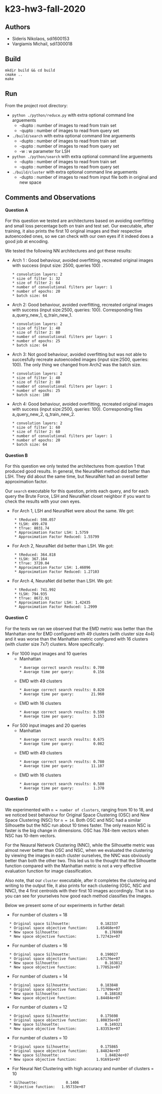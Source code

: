 # k23-hw3-fall-2020

## Authors
 * Sideris Nikolaos, sdi1600153
 * Vargiamis Michail, sdi1300018

## Build 
```
mkdir build && cd build 
cmake .. 
make
```

## Run
From the project root directory:
  * `python ./python/reduce.py` with extra optional command line arguements
    * -dupto <int>: number of images to read from train set
    * -qupto <int>: number of images to read from query set
  * `./build/search` with extra optional command line arguements
    * -dupto <int>: number of images to read from train set
    * -qupto <int>: number of images to read from query set
    * -w <int>: w parameter for LSH
  * `python ./python/search` with extra optional command line arguements
    * -dupto <int>: number of images to read from train set
    * -qupto <int>: number of images to read from query set
  * `./build/cluster` with extra optional command line arguements
    * -dupto <int>: number of images to read from input file both in original and new space

## Comments and Observations

#### Question A
For this question we tested are architectures based on avoiding overfitting and small loss percentage both on train and test set. Our executable, after training, it also prints the first 10 original images and their respective autoencoded ones, so we can check with our own eyes if it indeed does a good job at encoding.

We tested the following NN architectures and got these results:

  * Arch 1 : Good behaviour, avoided overfitting, recreated original images with success (input size: 2500, queries 100) . 
    ```
    * convolution layers: 2
    * size of filter 1: 32
    * size of filter 2: 64
    * number of convolutional filters per layer: 1
    * number of epochs: 20
    * batch size: 64  
    ```
  * Arch 2: Good behaviour, avoided overfitting, recreated original images with success (input size:2500, queries: 100). Corresponding files a_query_new_1, q_train_new_1.
    ```
    * convolution layers: 2
    * size of filter 1: 40
    * size of filter 2: 80
    * number of convolutional filters per layer: 1
    * number of epochs: 25
    * batch size: 64
    ```
  * Arch 3: Not good behaviour, avoided overfitting but was not able to succesfully recreate autoencoded images (input size:2500, queries: 100). The only thing we changed from Arch2 was the batch size.
    ```
    * convolution layers: 2
    * size of filter 1: 40
    * size of filter 2: 80
    * number of convolutional filters per layer: 1
    * number of epochs: 25
    * batch size: 100
    ```
  * Arch 4: Good behaviour, avoided overfitting, recreated original images with success (input size:2500, queries: 100). Corresponding files a_query_new_2, q_train_new_2.
    ```
    * convolution layers: 2
    * size of filter 1: 60
    * size of filter 2: 60
    * number of convolutional filters per layer: 1
    * number of epochs: 20
    * batch size: 64
    ```
  

#### Question B
For this question we only tested the architectures from question 1 that produced good results.  In general, the NeuralNet method did better than LSH. They did about the same time, but NeuralNet had an overall better approximation factor.

Our `search` executable for this question, prints each query, and for each query the Brute Force, LSH and NeuralNet closet neighbor if you want to check the results with your own eyes.

  * For Arch 1, LSH and NeuralNet were about the same. We got:
    ```
     * tReduced: 598.057
     * tLSH: 499.478
     * tTrue: 8031.74
     * Approximation Factor LSH: 1.5759
     * Approximation Factor Reduced: 1.55799
    ```
  * For Arch 2, NeuralNet did better than LSH. We got:
    ```
     * tReduced: 364.818
     * tLSH: 367.164
     * tTrue: 3720.04
     * Approximation Factor LSH: 1.46096
     * Approximation Factor Reduced: 1.27103
    ```
  * For Arch 4, NeuraNet did better than LSH. We got:
    ```
     * tReduced: 741.992
     * tLSH: 794.935
     * tTrue: 8672.91
     * Approximation Factor LSH: 1.42435
     * Approximation Factor Reduced: 1.2999
    ```

#### Question C
For the tests we ran we observed that the EMD metric was better than the Manhattan one for EMD configured with 49 clusters (with cluster size 4x4) and it was worse than the Manhattan metric configured with 16 clusters (with cluster size 7x7) clusters. More specifically:

 * For 1000 input images and 10 queries
     * Manhattan 
        ```
       * Average correct search results: 0.700
       * Average time per query:         0.156
        ```
     * EMD with 49 clusters 
        ```
       * Average correct search results: 0.820
       * Average time per query:        21.960
        ```
     * EMD with 16 clusters 
        ```
       * Average correct search results: 0.590
       * Average time per query:         3.153
        ```
 * For 500 input images and 20 queries
     * Manhattan
        ```
       * Average correct search results: 0.675
       * Average time per query:         0.082
        ```
     * EMD with 49 clusters
        ```
       * Average correct search results: 0.780
       * Average time per query:        11.107
        ```
     * EMD with 16 clusters
        ```
       * Average correct search results: 0.580
       * Average time per query:         1.370
        ```

#### Question D
We experimented with `n = number of clusters`, ranging from 10 to 18, and we noticed best behaviour for Original Space Clustering (OSC) and New Space Clustering (NSC) for `n = 14`. Both OSC and NSC had a similar Silhouette but the NSC run about 10 times faster. The only reason NSC is faster is the big change in dimensions. OSC has 784-item vectors when NSC has 10-item vectors. 

For the Neaural Network Clustering (NNC), while the Silhouette metric was almost never better than OSC and NSC, when we evaluated the clustering by viewing the images in each cluster ourselves, the NNC was obviously better than both the other two. This led us to the thought that the Silhouette function compared with the Manhattan metric is not a very effective evaluation function for image classification.

Also note, that our `cluster` executable, after it completes the clustering and writing to the output file, it also prints for each clustering (OSC, NSC and NNC), the 4 first centroids with their first 10 images accordingly. That is so you can see for yourselves how good each method classifies the images.

Below we present some of our experiments in further detail:

  * For number of clusters = 18
  ```
    * Original space Silhouette: 		      0.182337
    * Original space objective function: 	1.65468e+07
    * New space Silhouette: 			        0.176998
    * New space objective function:  	    1.72742e+07
  ```
  * For number of clusters = 16
  ```
    * Original space Silhouette: 		      0.190027
    * Original space objective function: 	1.67176e+07
    * New space Silhouette: 			        0.163812
    * New space objective function:  	    1.77052e+07
  ```
  * For number of clusters = 14
  ```
    * Original space Silhouette: 		      0.183848
    * Original space objective function: 	1.71709e+07
    * New space Silhouette: 			        0.188102
    * New space objective function:  	    1.84484e+07
  ```
  * For number of clusters = 12
  ```
    * Original space Silhouette: 		      0.175698
    * Original space objective function: 	1.80835e+07
    * New space Silhouette: 			        0.149321
    * New space objective function:  	    1.83353e+07
  ```
  * For number of clusters = 10
  ```
    * Original space Silhouette: 		      0.175865
    * Original space objective function: 	1.84824e+07
    * New space Silhouette: 			        1.84824e+07
    * New space objective function:  	    1.91691e+07
  ```
  * For Neural Net Clustering with high accuracy and number of clusters = 10
  ```
    * Silhouette: 		      0.1406
    * Objective function: 	1.95733e+07
  ```